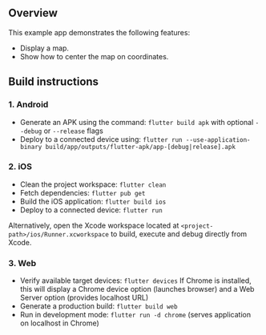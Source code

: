 ## Overview

This example app demonstrates the following features:
- Display a map.
- Show how to center the map on coordinates.

## Build instructions

### 1. Android

- Generate an APK using the command: `flutter build apk` with optional `--debug` or `--release` flags
- Deploy to a connected device using: `flutter run --use-application-binary build/app/outputs/flutter-apk/app-[debug|release].apk`

### 2. iOS

- Clean the project workspace: `flutter clean`
- Fetch dependencies: `flutter pub get`
- Build the iOS application: `flutter build ios`
- Deploy to a connected device: `flutter run`

Alternatively, open the Xcode workspace located at `<project-path>/ios/Runner.xcworkspace` to build, execute and debug directly from Xcode.

### 3. Web

- Verify available target devices: `flutter devices`
  If Chrome is installed, this will display a Chrome device option (launches browser) and a Web Server option (provides localhost URL)
- Generate a production build: `flutter build web`
- Run in development mode: `flutter run -d chrome` (serves application on localhost in Chrome)